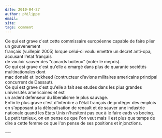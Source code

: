 ```yaml
---
date: 2010-04-27
author: philippe
email: 
site: 
tags: comment
---
```


<p>Ce qui est grave c'est cette commissaire européenne capable de faire plier un gourvenement<br />
français (vuillepin 2005) lorque celui-ci voulu emettre un decret anti-opa, accusant l'etat français <br />
de vouloir sauver des &quot;canards boiteux&quot; (noter le mepris).<br />
Ce qui est grave c'est qu'elle a emargé dans plus de quarante sociétés multinationales dont<br />
mac donald et lockheed (contructeur d'avions militaires americains principal concurrent de Dassaut).<br />
Ce qui est grave c'est qu'elle a fait ses etudes dans les plus grandes universités americaines et est <br />
un ardent defenseur du liberalisme le plus sauvage.<br />
Enfin le plus grave c'est d'interdire a l'état français de protéger des emplois en s'opposant a la délocalisation de renault et de sauver une industrie nationale quand les Etats Unis n'hesitent pas eux à le faire eads vs boeing.<br />
Le petit tenieux, on en pense ce que l'on veut mais il est plus que temps de dire a cette femme ce que l'on pense de ses positions et injonctions.</p>
---